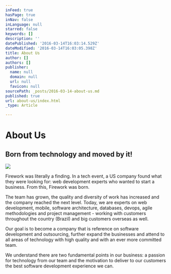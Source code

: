 ```yaml
---
inFeed: true
hasPage: true
inNav: false
inLanguage: null
starred: false
keywords: []
description: ''
datePublished: '2016-03-14T16:03:14.529Z'
dateModified: '2016-03-14T16:03:05.398Z'
title: About Us
author: []
authors: []
publisher:
  name: null
  domain: null
  url: null
  favicon: null
sourcePath: _posts/2016-03-14-about-us.md
published: true
url: about-us/index.html
_type: Article

---
```

# About Us

## Born from technology and moved by it!
![](https://the-grid-user-content.s3-us-west-2.amazonaws.com/6de781db-5135-4cb2-8435-a7870d5ce8ed.jpg)

Firework was literally a finding. In a tech event, a US company found what they were looking for: web development experts who wanted to start a business. From this, Firework was born.

The team has grown, the quality and diversity of work has increased and the company reached the next level. Today, we are experts on web development, mobile, software architecture, databases, devops, agile methodologies and project management - working with customers throughout the country (Brazil) and big customers overseas as well.

Our goal is to become a company that is reference on software development and outsourcing, further expand the businesses and attend to all areas of technology with high quality and with an ever more committed team.

We understand there are two fundamental points in our business: a passion for technology from our team and the motivation to deliver to our customers the best software development experience we can.